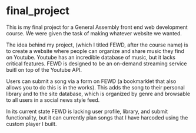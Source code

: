 final_project
=============
This is my final project for a General Assembly front end web development course. 
We were given the task of making whatever website we wanted.

The idea behind my project, (which I titled FEWD, after the course name) is to create a website where people can
organize and share music they find on Youtube. Youtube has an incredible database of music, but it lacks critical features.
FEWD is designed to be an on-demand streaming service buitl on top of the Youtube API.

Users can submit a song via a form on FEWD (a bookmarklet that also allows you to do this is in the works). This adds the
song to their personal library and to the site database, which is organized by genre and browsable to all users in 
a social news style feed.

In its current state FEWD is lacking user profile, library, and submit functionality, but it can currently plan songs that
I have harcoded using the custom player I built.
